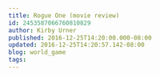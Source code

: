 ```yaml
---
title: Rogue One (movie review)
id: 2453587066760810829
author: Kirby Urner
published: 2016-12-25T14:20:00.000-08:00
updated: 2016-12-25T14:20:57.142-08:00
blog: world_game
tags: 
---
```


